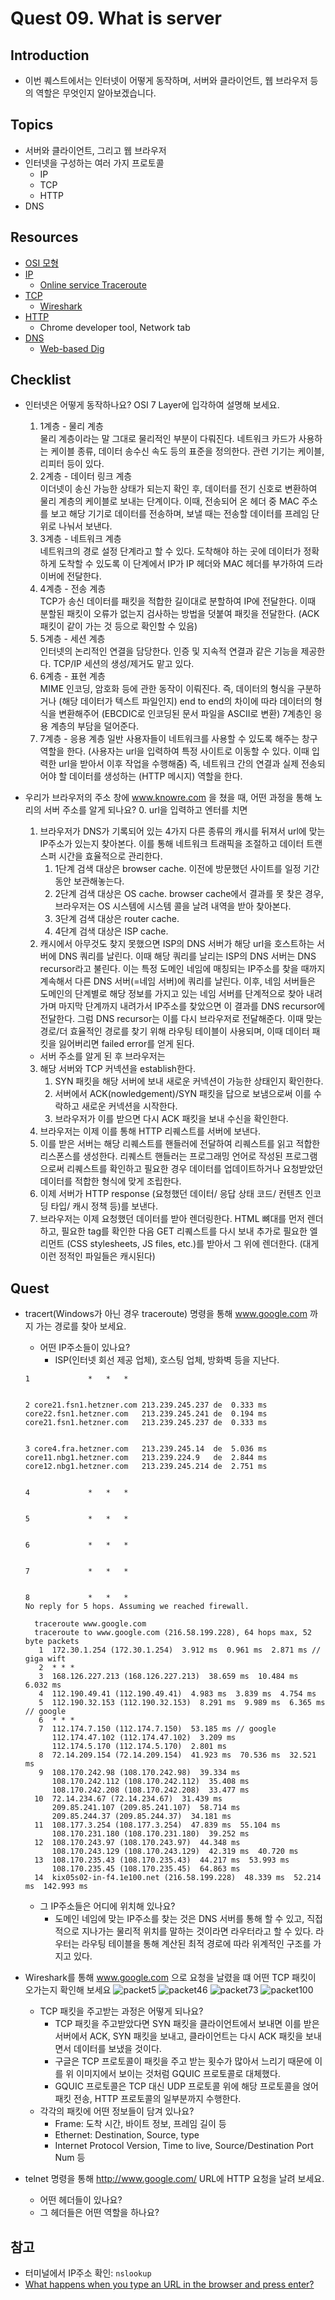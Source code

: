 # Quest 09. What is server


## Introduction
* 이번 퀘스트에서는 인터넷이 어떻게 동작하며, 서버와 클라이언트, 웹 브라우저 등의 역할은 무엇인지 알아보겠습니다.

## Topics
* 서버와 클라이언트, 그리고 웹 브라우저
* 인터넷을 구성하는 여러 가지 프로토콜
  * IP
  * TCP
  * HTTP
* DNS

## Resources
* [OSI 모형](https://ko.wikipedia.org/wiki/OSI_%EB%AA%A8%ED%98%95)
* [IP](https://ko.wikipedia.org/wiki/%EC%9D%B8%ED%84%B0%EB%84%B7_%ED%94%84%EB%A1%9C%ED%86%A0%EC%BD%9C)
  * [Online service Traceroute](http://ping.eu/traceroute/)
* [TCP](https://ko.wikipedia.org/wiki/%EC%A0%84%EC%86%A1_%EC%A0%9C%EC%96%B4_%ED%94%84%EB%A1%9C%ED%86%A0%EC%BD%9C)
  * [Wireshark](https://www.wireshark.org/download.html)
* [HTTP](https://ko.wikipedia.org/wiki/HTTP)
  * Chrome developer tool, Network tab
* [DNS](https://ko.wikipedia.org/wiki/%EB%8F%84%EB%A9%94%EC%9D%B8_%EB%84%A4%EC%9E%84_%EC%8B%9C%EC%8A%A4%ED%85%9C)
  * [Web-based Dig](http://networking.ringofsaturn.com/Tools/dig.php)

## Checklist
* 인터넷은 어떻게 동작하나요? OSI 7 Layer에 입각하여 설명해 보세요.
    1. 1계층 - 물리 계층  
      물리 계층이라는 말 그대로 물리적인 부분이 다뤄진다. 네트워크 카드가 사용하는 케이블 종류, 데이터 송수신 속도 등의 표준을 정의한다. 관련 기기는 케이블, 리피터 등이 있다. 
    2. 2계층 - 데이터 링크 계층  
      이더넷이 송신 가능한 상태가 되는지 확인 후, 데이터를 전기 신호로 변환하여 물리 계층의 케이블로 보내는 단계이다. 
      이때, 전송되어 온 헤더 중 MAC 주소를 보고 해당 기기로 데이터를 전송하며, 보낼 때는 전송할 데이터를 프레임 단위로 나눠서 보낸다.
    3. 3계층 - 네트워크 계층  
      네트워크의 경로 설정 단계라고 할 수 있다. 도착해야 하는 곳에 데이터가 정확하게 도착할 수 있도록 이 단계에서 IP가 IP 헤더와 MAC 헤더를 부가하여 드라이버에 전달한다.
    4. 4계층 - 전송 계층  
      TCP가 송신 데이터를 패킷을 적합한 길이대로 분할하여 IP에 전달한다. 이때 분할된 패킷이 오류가 없는지 검사하는 방법을 덧붙여 패킷을 전달한다. (ACK 패킷이 같이 가는 것 등으로 확인할 수 있음)
    5. 5계층 - 세션 계층  
      인터넷의 논리적인 연결을 담당한다. 인증 및 지속적 연결과 같은 기능을 제공한다. TCP/IP 세션의 생성/제거도 맡고 있다.
    6. 6계층 - 표현 계층  
      MIME 인코딩, 암호화 등에 관한 동작이 이뤄진다. 즉, 데이터의 형식을 구분하거나 (해당 데이터가 텍스트 파일인지) 
      end to end의 차이에 따라 데이터의 형식을 변환해주어 (EBCDIC로 인코딩된 문서 파일을 ASCII로 변환) 7계층인 응용 계층의 부담을 덜어준다. 
    7. 7계층 - 응용 계층
      일반 사용자들이 네트워크를 사용할 수 있도록 해주는 창구 역할을 한다. (사용자는 url을 입력하여 특정 사이트로 이동할 수 있다. 이때 입력한 url을 받아서 이후 작업을 수행해줌) 
      즉, 네트워크 간의 연결과 실제 전송되어야 할 데이터를 생성하는 (HTTP 메시지) 역할을 한다.
      
* 우리가 브라우저의 주소 창에 www.knowre.com 을 쳤을 때, 어떤 과정을 통해 노리의 서버 주소를 알게 되나요?
    0. url을 입력하고 엔터를 치면
    1. 브라우저가 DNS가 기록되어 있는 4가지 다른 종류의 캐시를 뒤져서 url에 맞는 IP주소가 있는지 찾아본다.
    이를 통해 네트워크 트래픽을 조절하고 데이터 트랜스퍼 시간을 효율적으로 관리한다.
        1. 1단계 검색 대상은 browser cache. 이전에 방문했던 사이트를 일정 기간동안 보관해놓는다.
        2. 2단계 검색 대상은 OS cache. browser cache에서 결과를 못 찾은 경우, 브라우저는 OS 시스템에 시스템 콜을 날려 내역을 받아 찾아본다.
        3. 3단계 검색 대상은 router cache. 
        4. 4단계 검색 대상은 ISP cache.
    2. 캐시에서 아무것도 찾지 못했으면 ISP의 DNS 서버가 해당 url을 호스트하는 서버에 DNS 쿼리를 날린다.
    이때 해당 쿼리를 날리는 ISP의 DNS 서버는 DNS recursor라고 불린다. 이는 특정 도메인 네임에 매칭되는 IP주소를 찾을 때까지
    계속해서 다른 DNS 서버(=네임 서버)에 쿼리를 날린다. 이후, 네임 서버들은 도메인의 단계별로 해당 정보를 가지고 있는 네임 서버를 단계적으로 찾아 내려 가며
    마지막 단계까지 내려가서 IP주소를 찾았으면 이 결과를 DNS recursor에 전달한다. 그럼 DNS recursor는 이를 다시 브라우저로 전달해준다.
    이때 맞는 경로/더 효율적인 경로를 찾기 위해 라우팅 테이블이 사용되며, 이때 데이터 패킷을 잃어버리면 failed error를 얻게 된다.
    * 서버 주소를 알게 된 후 브라우저는
    3. 해당 서버와 TCP 커넥션을 establish한다.
        1. SYN 패킷을 해당 서버에 보내 새로운 커넥션이 가능한 상태인지 확인한다.
        2. 서버에서 ACK(nowledgement)/SYN 패킷을 답으로 보냄으로써 이를 수락하고 새로운 커넥션을 시작한다.
        3. 브라우저가 이를 받으면 다시 ACK 패킷을 보내 수신을 확인한다.
    4. 브라우저는 이제 이를 통해 HTTP 리퀘스트를 서버에 보낸다.
    5. 이를 받은 서버는 해당 리퀘스트를 핸들러에 전달하여 리퀘스트를 읽고 적합한 리스폰스를 생성한다. 리퀘스트 핸들러는 프로그래밍 언어로 작성된 프로그램으로써
    리퀘스트를 확인하고 필요한 경우 데이터를 업데이트하거나 요청받았던 데이터를 적합한 형식에 맞게 조립한다.
    6. 이제 서버가 HTTP response (요청했던 데이터/ 응답 상태 코드/ 컨텐츠 인코딩 타입/ 캐시 정책 등)를 보낸다.
    7. 브라우저는 이제 요청했던 데이터를 받아 렌더링한다. HTML 뼈대를 먼저 렌더하고, 필요한 tag를 확인한 다음 GET 리퀘스트를 다시 보내 
    추가로 필요한 엘리먼트 (CSS stylesheets, JS files, etc.)를 받아서 그 위에 렌더한다. (대게 이런 정적인 파일들은 캐시된다)
       
## Quest
* tracert(Windows가 아닌 경우 traceroute) 명령을 통해 www.google.com 까지 가는 경로를 찾아 보세요.
  * 어떤 IP주소들이 있나요?
    * ISP(인터넷 회선 제공 업체), 호스팅 업체, 방화벽 등을 지난다. 
  ```
  1	 	 	 	*	*	*
  
  			
  2	core21.fsn1.hetzner.com	213.239.245.237	de	0.333 ms	 	 
  core22.fsn1.hetzner.com	213.239.245.241	de	0.194 ms	 
  core21.fsn1.hetzner.com	213.239.245.237	de	0.333 ms
  
  			
  3	core4.fra.hetzner.com	213.239.245.14	de	5.036 ms	 	 
  core11.nbg1.hetzner.com	213.239.224.9	de	2.844 ms	 
  core12.nbg1.hetzner.com	213.239.245.214	de	2.751 ms
  
  			
  4	 	 	 	*	*	*
  
  			
  5	 	 	 	*	*	*
  
  			
  6	 	 	 	*	*	*
  
  			
  7	 	 	 	*	*	*
  
  			
  8	 	 	 	*	*	*
  No reply for 5 hops. Assuming we reached firewall.
  ```
  ```
    traceroute www.google.com
    traceroute to www.google.com (216.58.199.228), 64 hops max, 52 byte packets
     1  172.30.1.254 (172.30.1.254)  3.912 ms  0.961 ms  2.871 ms // giga wift 
     2  * * *
     3  168.126.227.213 (168.126.227.213)  38.659 ms  10.484 ms  6.032 ms
     4  112.190.49.41 (112.190.49.41)  4.983 ms  3.839 ms  4.754 ms
     5  112.190.32.153 (112.190.32.153)  8.291 ms  9.989 ms  6.365 ms // google
     6  * * *
     7  112.174.7.150 (112.174.7.150)  53.185 ms // google
        112.174.47.102 (112.174.47.102)  3.209 ms
        112.174.5.170 (112.174.5.170)  2.801 ms
     8  72.14.209.154 (72.14.209.154)  41.923 ms  70.536 ms  32.521 ms
     9  108.170.242.98 (108.170.242.98)  39.334 ms
        108.170.242.112 (108.170.242.112)  35.408 ms
        108.170.242.208 (108.170.242.208)  33.477 ms
    10  72.14.234.67 (72.14.234.67)  31.439 ms
        209.85.241.107 (209.85.241.107)  58.714 ms
        209.85.244.37 (209.85.244.37)  34.181 ms
    11  108.177.3.254 (108.177.3.254)  47.839 ms  55.104 ms
        108.170.231.180 (108.170.231.180)  39.252 ms
    12  108.170.243.97 (108.170.243.97)  44.348 ms
        108.170.243.129 (108.170.243.129)  42.319 ms  40.720 ms
    13  108.170.235.43 (108.170.235.43)  44.217 ms  53.993 ms
        108.170.235.45 (108.170.235.45)  64.863 ms
    14  kix05s02-in-f4.1e100.net (216.58.199.228)  48.339 ms  52.214 ms  142.993 ms
   ```
    
  * 그 IP주소들은 어디에 위치해 있나요?
    * 도메인 네임에 맞는 IP주소를 찾는 것은 DNS 서버를 통해 할 수 있고, 직접적으로 지나가는 물리적 위치를 말하는 것이라면 라우터라고 할 수 있다.
    라우터는 라우팅 테이블을 통해 계산된 최적 경로에 따라 위계적인 구조를 가지고 있다. 
  
* Wireshark를 통해 www.google.com 으로 요청을 날렸을 떄 어떤 TCP 패킷이 오가는지 확인해 보세요
   ![packet5](./how_server_works/packet5.png)
   ![packet46](./how_server_works/packet46.png)
   ![packet73](./how_server_works/packet73.png)
   ![packet100](./how_server_works/packet100.png)
  * TCP 패킷을 주고받는 과정은 어떻게 되나요?
    * TCP 패킷을 주고받았다면 SYN 패킷을 클라이언트에서 보내면 이를 받은 서버에서 ACK, SYN 패킷을 보내고, 클라이언트는 다시 ACK 패킷을 보내면서 데이터를 보냈을 것이다.
    * 구글은 TCP 프로토콜이 패킷을 주고 받는 횟수가 많아서 느리기 때문에 이를 위 이미지에서 보이는 것처럼 GQUIC 프로토콜로 대체했다.
    * GQUIC 프로토콜은 TCP 대신 UDP 프로토콜 위에 해당 프로토콜을 얹어 패킷 전송, HTTP 프로토콜의 일부분까지 수행한다. 
  * 각각의 패킷에 어떤 정보들이 담겨 있나요?
    * Frame: 도착 시간, 바이트 정보, 프레임 길이 등
    * Ethernet: Destination, Source, type 
    * Internet Protocol Version, Time to live, Source/Destination Port Num 등
  
* telnet 명령을 통해 http://www.google.com/ URL에 HTTP 요청을 날려 보세요.
  * 어떤 헤더들이 있나요?
  * 그 헤더들은 어떤 역할을 하나요?


## 참고
* 터미널에서 IP주소 확인: `nslookup`
* [What happens when you type an URL in the browser and press enter?](https://medium.com/@maneesha.wijesinghe1/what-happens-when-you-type-an-url-in-the-browser-and-press-enter-bb0aa2449c1a)
